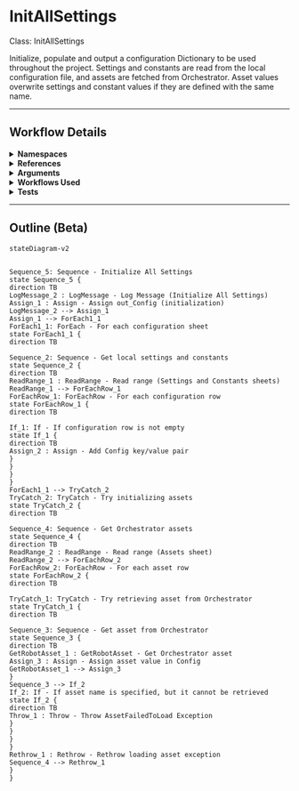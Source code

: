 # InitAllSettings
Class: InitAllSettings

Initialize, populate and output a configuration Dictionary to be used throughout the project. 
Settings and constants are read from the local configuration file, and assets are fetched from Orchestrator. 
Asset values overwrite settings and constant values if they are defined with the same name.

<hr />

## Workflow Details
<details>
    <summary>
    <b>Namespaces</b>
    </summary>
    
- System
- System.Activities
- System.Activities.DynamicUpdate
- System.Activities.Statements
- System.Collections
- System.Collections.Generic
- System.Collections.ObjectModel
- System.ComponentModel
- System.Data
- System.Linq
- System.Linq.Expressions
- System.Reflection
- System.Runtime.InteropServices
- System.Runtime.Serialization
- System.Text
- System.Xml.Serialization
- UiPath.Core
- UiPath.Core.Activities
- UiPath.Excel


</details>
<details>
    <summary>
    <b>References</b>
    </summary>

- Microsoft.Bcl.AsyncInterfaces
- Microsoft.CSharp
- NPOI
- PresentationFramework
- System
- System.Activities
- System.ComponentModel
- System.ComponentModel.Composition
- System.ComponentModel.Primitives
- System.ComponentModel.TypeConverter
- System.Core
- System.Data
- System.Data.Common
- System.Linq
- System.Memory
- System.ObjectModel
- System.Private.CoreLib
- System.Private.Xml
- System.Reflection.Metadata
- System.Runtime.Serialization
- System.ServiceModel
- System.ServiceModel.Activities
- System.ValueTuple
- System.Xaml
- System.Xml
- System.Xml.Linq
- UiPath.Excel
- UiPath.Excel.Activities
- UiPath.Studio.Constants
- UiPath.System.Activities
- UiPath.System.Activities.Design
- WindowsBase


</details>
<details>
    <summary>
    <b>Arguments</b>
    </summary>

| Name | Direction | Type | Description |
|  --- | --- | --- | ---  |
| out_Config | OutArgument | scg:Dictionary(x:String, x:Object) | Dictionary structure to store configuration data of the process (settings, constants and assets). |
| in_ConfigFile | InArgument | x:String | Path to the configuration file that defines settings, constants and assets. |
| in_ConfigSheets | InArgument | s:String[] | Names of the sheets corresponding to settings and constants in the configuration file. |

    
</details>
<details>
    <summary>
    <b>Workflows Used</b>
    </summary>



    
</details>
<details>
    <summary>
    <b>Tests</b>
    </summary>



    
</details>

<hr />

## Outline (Beta)

```mermaid
stateDiagram-v2


Sequence_5: Sequence - Initialize All Settings
state Sequence_5 {
direction TB
LogMessage_2 : LogMessage - Log Message (Initialize All Settings)
Assign_1 : Assign - Assign out_Config (initialization)
LogMessage_2 --> Assign_1
Assign_1 --> ForEach1_1
ForEach1_1: ForEach - For each configuration sheet
state ForEach1_1 {
direction TB

Sequence_2: Sequence - Get local settings and constants
state Sequence_2 {
direction TB
ReadRange_1 : ReadRange - Read range (Settings and Constants sheets)
ReadRange_1 --> ForEachRow_1
ForEachRow_1: ForEachRow - For each configuration row
state ForEachRow_1 {
direction TB

If_1: If - If configuration row is not empty
state If_1 {
direction TB
Assign_2 : Assign - Add Config key/value pair
}
}
}
}
ForEach1_1 --> TryCatch_2
TryCatch_2: TryCatch - Try initializing assets
state TryCatch_2 {
direction TB

Sequence_4: Sequence - Get Orchestrator assets
state Sequence_4 {
direction TB
ReadRange_2 : ReadRange - Read range (Assets sheet)
ReadRange_2 --> ForEachRow_2
ForEachRow_2: ForEachRow - For each asset row
state ForEachRow_2 {
direction TB

TryCatch_1: TryCatch - Try retrieving asset from Orchestrator
state TryCatch_1 {
direction TB

Sequence_3: Sequence - Get asset from Orchestrator
state Sequence_3 {
direction TB
GetRobotAsset_1 : GetRobotAsset - Get Orchestrator asset
Assign_3 : Assign - Assign asset value in Config
GetRobotAsset_1 --> Assign_3
}
Sequence_3 --> If_2
If_2: If - If asset name is specified, but it cannot be retrieved
state If_2 {
direction TB
Throw_1 : Throw - Throw AssetFailedToLoad Exception
}
}
}
}
Rethrow_1 : Rethrow - Rethrow loading asset exception
Sequence_4 --> Rethrow_1
}
}
```